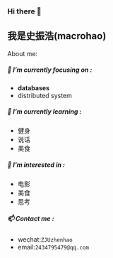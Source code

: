 ### Hi there 👋

## 我是史振浩(macrohao)

About me:

##### 🔭 I’m currently focusing on :

* **databases**
* distributed system

##### 🌱 I’m currently learning :

- 健身
- 说话
- 美食

##### 🤔 I’m interested in :

* 电影
* 美食
* 思考

##### 📫 Contact me :

* wechat:```ZJUzhenhao```
* email:```2434795479@qq.com```

